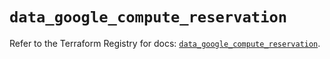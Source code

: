 # `data_google_compute_reservation`

Refer to the Terraform Registry for docs: [`data_google_compute_reservation`](https://registry.terraform.io/providers/hashicorp/google/6.42.0/docs/data-sources/compute_reservation).
